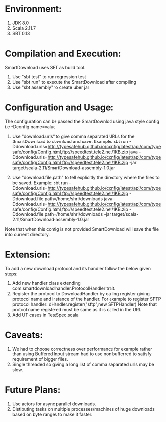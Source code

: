 Environment:
===========
1. JDK 8.0
2. Scala 2.11.7
3. SBT 0.13

Compilation and Execution:
=========================
SmartDownload uses SBT as build tool.
1. Use "sbt test" to run regression test
2. Use "sbt run" to execute the SmartDownload after compiling
3. Use "sbt assembly" to create uber jar

Configuration and Usage:
========================
The configuration can be passed the SmartDownlod using java style config i.e -Dconfig.name=value
1. Use "download.urls" to give comma separated URLs for the SmartDownload to download and save.
Example: 
sbt run -Ddownload.urls=http://typesafehub.github.io/config/latest/api/com/typesafe/config/Config.html,ftp://speedtest.tele2.net/1KB.zip
java -Ddownload.urls=http://typesafehub.github.io/config/latest/api/com/typesafe/config/Config.html,ftp://speedtest.tele2.net/1KB.zip -jar target/scala-2.11/SmartDownload-assembly-1.0.jar

2. Use "download.file.path" to tell explicitly the directory where the files to be saved.
Example: 
sbt run -Ddownload.urls=http://typesafehub.github.io/config/latest/api/com/typesafe/config/Config.html,ftp://speedtest.tele2.net/1KB.zip -Ddownload.file.path=/home/shri/downloads
java -Ddownload.urls=http://typesafehub.github.io/config/latest/api/com/typesafe/config/Config.html,ftp://speedtest.tele2.net/1KB.zip -Ddownload.file.path=/home/shri/downloads -jar target/scala-2.11/SmartDownload-assembly-1.0.jar

Note that when this config is not provided SmartDownload will save the file into current directory.

Extension:
==========
To add a new download protocol and its handler follow the below given steps:
1. Add new handler class extending com.smartdownload.handler.ProtocolHandler trait.
2. Register the protocol to DownloadHandler by calling register giving protocol name and instance of the handler.
 For example to register SFTP protocol handler:  dHandler.register("sftp",new SFTPHandler)
Note that protcol name registered must be same as it is called in the URI.
3. Add UT cases in TestSpec.scala

Caveats:
========
1. We had to choose correctness over performance for example rather than using Buffered Input stream had to use non bufferred to satisfy requirement of bigger files.
2. Single threaded so giving a long list of comma separated urls may be slow.

Future Plans:
=============
1. Use actors for async parallel downloads.
3. Distibuting tasks on multiple processes/machines of huge downloads based on byte ranges to make it faster.
